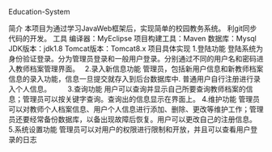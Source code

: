 Education-System

简介
本项目为通过学习JavaWeb框架后，实现简单的校园教务系统。
利git同步代码的开发。
工具
编译器：MyEclipse
项目构建工具：Maven
数据库：Mysql
JDK版本：jdk1.8
Tomcat版本：Tomcat8.x
项目具体实现
1.登陆功能
登陆系统为身份验证登录。分为管理员登录和一般用户登录。分别通过不同的用户名和密码进入教师档案管理界面。 
2.录入新信息功能
管理员，包括新用户信息和新教师档案信息的录入功能，信息一旦提交就存入到后台数据库中.
普通用户自行注册进行录入个人信息。     
3.查询功能
用户可以查询并显示自己所要查询教师档案的信息；管理员可以按关键字查询。查询出的信息显示在界面上。
4.维护功能
管理员可以对教师个人档案信息、用户个人信息进行添加、删除、更改等维护工作；管理员还要经常备份数据库，以备出现故障后恢复。用户可以更改自己的注册信息。 
5.系统设置功能
管理员可以对用户的权限进行限制和开放，并且可以查看用户登录的日志
